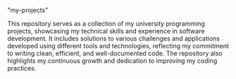 "my-projects" 

This repository serves as a collection of my university programming projects, showcasing my technical skills and experience in software development. It includes solutions to various challenges and applications developed using different tools and technologies, reflecting my commitment to writing clean, efficient, and well-documented code. The repository also highlights my continuous growth and dedication to improving my coding practices.
